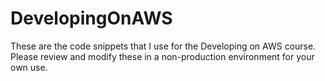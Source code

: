 # DevelopingOnAWS
These are the code snippets that I use for the Developing on AWS course. Please review and modify these in a non-production environment for your own use.

